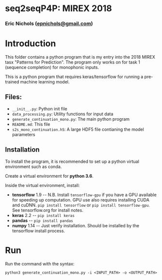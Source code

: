 # seq2seqP4P:  MIREX 2018
### Eric Nichols (epnichols@gmail.com)

# Introduction
This folder contains a python program that is my entry into the 
2018 MIREX tasx "Patterns for Prediction". The program only works on 
for task 1 (sequence completion) for monophonic inputs.

This is a python program that requires keras/tensorflow for running
a pre-trained machine learning model. 

## Files:

* `__init__.py`: Python init file
* `data_processing.py`: Utility functions for input data
* `generate_continuation_mono.py`: The main python program
* `README.md`: This file
* `s2s_mono_continuation.h5`: A large HDF5 file contianing the model 
parameters

## Installation

To install the program, it is recommended to set up a python 
virtual environment such as conda. 

Create a virtual environment for **python 3.6**.

Inside the virtual environment, install:
* **tensorflow** 1.9  -- N.B. Install `tensorflow-gpu` if you have a GPU available 
for speeding up computation. GPU use also requires installing CUDA and 
cuDNN. `pip install tensorflow` or `pip install tensorflow-gpu`. See 
tensorflow.org for install notes.
* **keras** 2.2 -- `pip install keras`
* **pandas** -- `pip install pandas`
* **numpy** 1.14 -- Just verify installation. Should be installed 
by the tensorflow install process.

# Run

Run the command with the syntax:

`python3 generate_continuation_mono.py -i <INPUT_PATH> -o <OUTPUT_PATH>`